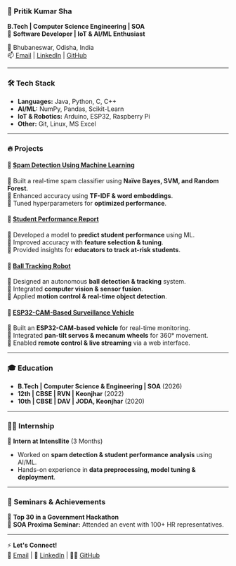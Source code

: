 ### 🚀 Pritik Kumar Sha  
**B.Tech | Computer Science Engineering | SOA**  
🔹 **Software Developer | IoT & AI/ML Enthusiast**  

📍 Bhubaneswar, Odisha, India  
📫 [Email](mailto:shapritik20@gmail.com) | [LinkedIn](https://www.linkedin.com/in/pritik-kumar-sha-0812a4300) | [GitHub](https://github.com/Pritiksha20)  

---

### 🛠️ Tech Stack  
- **Languages:** Java, Python, C, C++  
- **AI/ML:** NumPy, Pandas, Scikit-Learn  
- **IoT & Robotics:** Arduino, ESP32, Raspberry Pi  
- **Other:** Git, Linux, MS Excel  

---

### 🔥 Projects  
#### 📌 [Spam Detection Using Machine Learning](#)  
🔹 Built a real-time spam classifier using **Naïve Bayes, SVM, and Random Forest**.  
🔹 Enhanced accuracy using **TF-IDF & word embeddings**.  
🔹 Tuned hyperparameters for **optimized performance**.  

#### 📌 [Student Performance Report](#)  
🔹 Developed a model to **predict student performance** using ML.  
🔹 Improved accuracy with **feature selection & tuning**.  
🔹 Provided insights for **educators to track at-risk students**.  

#### 📌 [Ball Tracking Robot](#)  
🔹 Designed an autonomous **ball detection & tracking** system.  
🔹 Integrated **computer vision & sensor fusion**.  
🔹 Applied **motion control & real-time object detection**.  

#### 📌 [ESP32-CAM-Based Surveillance Vehicle](#)  
🔹 Built an **ESP32-CAM-based vehicle** for real-time monitoring.  
🔹 Integrated **pan-tilt servos & mecanum wheels** for 360° movement.  
🔹 Enabled **remote control & live streaming** via a web interface.  

---

### 🎓 Education  
- **B.Tech | Computer Science & Engineering | SOA** (2026)  
- **12th | CBSE | RVN | Keonjhar** (2022)  
- **10th | CBSE | DAV | JODA, Keonjhar** (2020)  

---

### 👨‍💻 Internship  
🔹 **Intern at Intensllite** (3 Months)  
- Worked on **spam detection & student performance analysis** using AI/ML.  
- Hands-on experience in **data preprocessing, model tuning & deployment**.  

---

### 🎤 Seminars & Achievements  
🔹 **Top 30 in a Government Hackathon**  
🔹 **SOA Proxima Seminar:** Attended an event with 100+ HR representatives.  

---

⚡ **Let's Connect!**  
💌 [Email](mailto:shapritik20@gmail.com) | 🔗 [LinkedIn](https://www.linkedin.com/in/pritik-kumar-sha-0812a4300) | 👨‍💻 [GitHub](https://github.com/Pritiksha20)
